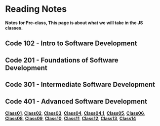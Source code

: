 # Reading Notes

**Notes for Pre-class, This page is about what we will take in the JS classes.**

## Code 102 - Intro to Software Development
## Code 201 - Foundations of Software Development
## Code 301 - Intermediate Software Development
## Code 401 - Advanced Software Development

**[Class01](Class01.md)**,
**[Class02](Class02.md)**,
**[Class03](Class03.md)**,
**[Class04](Class04.md)**,
**[Class04.1](Class4,1.md)**,
**[Class05](Class05.md)**,
**[Class06](Class06.md)**,
**[Class08](Class08.md)**,
**[Class09](Class09.md)**,
**[Class10](Class10.md)**,
**[Class11](Class11.md)**,
**[Class12](Class12.md)**,
**[Class13](Class13.md)**,
**[Class14](Class14.md)**


